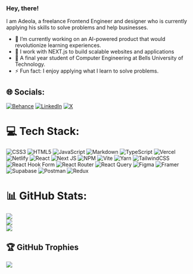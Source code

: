 ### Hey, there!

<!--
**adex-hub/adex-hub** is a ✨ _special_ ✨ repository because its `README.md` (this file) appears on your GitHub profile.

Here are some ideas to get you started:

- 🔭 I’m currently working on ...
- 🌱 I’m currently learning ...
- 👯 I’m looking to collaborate on ...
- 🤔 I’m looking for help with ...
- 💬 Ask me about ...
- 📫 How to reach me: ...
- 😄 Pronouns: ...
- ⚡ Fun fact: ...
-->
I am Adeola, a freelance Frontend Engineer and designer who is currently applying his skills to solve problems and help businesses.

- 🔭 I’m currently working on an AI-powered product that would revolutionize learning experiences.
- 🌱 I work with NEXT.js to build scalable websites and applications
- 📖 A final year student of Computer Engineering at Bells University of Technology.
- ⚡ Fun fact: I enjoy applying what I learn to solve problems.

## 🌐 Socials:
[![Behance](https://img.shields.io/badge/Behance-1769ff?logo=behance&logoColor=white)](https://behance.net/adeolabadero) [![LinkedIn](https://img.shields.io/badge/LinkedIn-%230077B5.svg?logo=linkedin&logoColor=white)](https://linkedin.com/in/adeola-badero) [![X](https://img.shields.io/badge/X-black.svg?logo=X&logoColor=white)](https://x.com/Ade_the_great) 

# 💻 Tech Stack:
![CSS3](https://img.shields.io/badge/css3-%231572B6.svg?style=flat&logo=css3&logoColor=white) ![HTML5](https://img.shields.io/badge/html5-%23E34F26.svg?style=flat&logo=html5&logoColor=white) ![JavaScript](https://img.shields.io/badge/javascript-%23323330.svg?style=flat&logo=javascript&logoColor=%23F7DF1E) ![Markdown](https://img.shields.io/badge/markdown-%23000000.svg?style=flat&logo=markdown&logoColor=white) ![TypeScript](https://img.shields.io/badge/typescript-%23007ACC.svg?style=flat&logo=typescript&logoColor=white) ![Vercel](https://img.shields.io/badge/vercel-%23000000.svg?style=flat&logo=vercel&logoColor=white) ![Netlify](https://img.shields.io/badge/netlify-%23000000.svg?style=flat&logo=netlify&logoColor=#00C7B7) ![React](https://img.shields.io/badge/react-%2320232a.svg?style=flat&logo=react&logoColor=%2361DAFB) ![Next JS](https://img.shields.io/badge/Next-black?style=flat&logo=next.js&logoColor=white) ![NPM](https://img.shields.io/badge/NPM-%23CB3837.svg?style=flat&logo=npm&logoColor=white) ![Vite](https://img.shields.io/badge/vite-%23646CFF.svg?style=flat&logo=vite&logoColor=white) ![Yarn](https://img.shields.io/badge/yarn-%232C8EBB.svg?style=flat&logo=yarn&logoColor=white) ![TailwindCSS](https://img.shields.io/badge/tailwindcss-%2338B2AC.svg?style=flat&logo=tailwind-css&logoColor=white) ![React Hook Form](https://img.shields.io/badge/React%20Hook%20Form-%23EC5990.svg?style=flat&logo=reacthookform&logoColor=white) ![React Router](https://img.shields.io/badge/React_Router-CA4245?style=flat&logo=react-router&logoColor=white) ![React Query](https://img.shields.io/badge/-React%20Query-FF4154?style=flat&logo=react%20query&logoColor=white) ![Figma](https://img.shields.io/badge/figma-%23F24E1E.svg?style=flat&logo=figma&logoColor=white) ![Framer](https://img.shields.io/badge/Framer-black?style=flat&logo=framer&logoColor=blue) ![Supabase](https://img.shields.io/badge/Supabase-3ECF8E?style=flat&logo=supabase&logoColor=white) ![Postman](https://img.shields.io/badge/Postman-FF6C37?style=flat&logo=postman&logoColor=white) ![Redux](https://img.shields.io/badge/redux-%23593d88.svg?style=flat&logo=redux&logoColor=white)


# 📊 GitHub Stats:
![](https://github-readme-stats.vercel.app/api?username=adex-hub&theme=dark&hide_border=false&include_all_commits=true&count_private=false)<br/>
![](https://github-readme-streak-stats.herokuapp.com/?user=adex-hub&theme=dark&hide_border=false)<br/>
![](https://github-readme-stats.vercel.app/api/top-langs/?username=adex-hub&theme=dark&hide_border=false&include_all_commits=true&count_private=false&layout=compact)


## 🏆 GitHub Trophies
![](https://github-profile-trophy.vercel.app/?username=adex-hub&theme=monokai&no-frame=false&no-bg=true&margin-w=4)

<!-- [![](https://visitcount.itsvg.in/api?id=adex-hub&icon=6&color=0)](https://visitcount.itsvg.in) -->

<!-- Proudly created with GPRM ( https://gprm.itsvg.in ) -->
